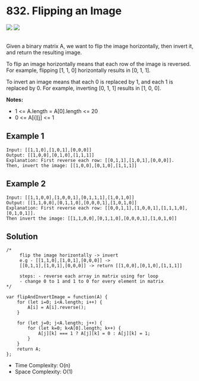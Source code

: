 
# 832. Flipping an Image

<div style={{ display: "flex", flex-direction: "column" }}>
  <img src="https://img.shields.io/badge/Level-Easy-brightgreen" />
  <img src="https://img.shields.io/badge/Array-grey" />
</div>

<br /> Given a binary matrix A, we want to flip the image horizontally, then invert it, and return the resulting image.

To flip an image horizontally means that each row of the image is reversed.  For example, flipping [1, 1, 0] horizontally results in [0, 1, 1].

To invert an image means that each 0 is replaced by 1, and each 1 is replaced by 0. For example, inverting [0, 1, 1] results in [1, 0, 0].

<strong>Notes:</strong>

- 1 <= A.length = A[0].length <= 20
- 0 <= A[i][j] <= 1

## Example 1

```
Input: [[1,1,0],[1,0,1],[0,0,0]]
Output: [[1,0,0],[0,1,0],[1,1,1]]
Explanation: First reverse each row: [[0,1,1],[1,0,1],[0,0,0]].
Then, invert the image: [[1,0,0],[0,1,0],[1,1,1]]
```

## Example 2

```
Input: [[1,1,0,0],[1,0,0,1],[0,1,1,1],[1,0,1,0]]
Output: [[1,1,0,0],[0,1,1,0],[0,0,0,1],[1,0,1,0]]
Explanation: First reverse each row: [[0,0,1,1],[1,0,0,1],[1,1,1,0],[0,1,0,1]].
Then invert the image: [[1,1,0,0],[0,1,1,0],[0,0,0,1],[1,0,1,0]]
```

## Solution
```
/*
     flip the image horizontally -> invert
     e.g - [[1,1,0],[1,0,1],[0,0,0]] ->
     [[0,1,1],[1,0,1],[0,0,0]] -> return [[1,0,0],[0,1,0],[1,1,1]]
     
     steps: - reverse each array in matrix using for loop
     - change 0 to 1 and 1 to 0 for every element in matrix
*/

var flipAndInvertImage = function(A) {
    for (let i=0; i<A.length; i++) {
        A[i] = A[i].reverse();
    }
    
    for (let j=0; j<A.length; j++) {
        for (let k=0; k<A[0].length; k++) {
            A[j][k] === 1 ? A[j][k] = 0 : A[j][k] = 1;
        }
    }
    return A;
};
```
- Time Complexity: O(n)
- Space Complexity: O(1)
